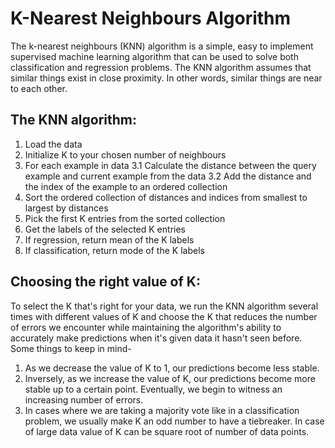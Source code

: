 # K-Nearest Neighbours Algorithm
The k-nearest neighbours (KNN) algorithm is a simple, easy to implement supervised machine learning algorithm 
that can be used to solve both classification and regression problems.
The KNN algorithm assumes that similar things exist in close proximity. In other words, similar things are near to each other.

## The KNN algorithm:
1. Load the data
2. Initialize K to your chosen number of neighbours
3. For each example in data
  3.1 Calculate the distance between the query example and current example from the data
  3.2 Add the distance and the index of the example to an ordered collection
4. Sort the ordered collection of distances and indices from smallest to largest by distances
5. Pick the first K entries from the sorted collection
6. Get the labels of the selected K entries
7. If regression, return mean of the K labels
8. If classification, return mode of the K labels

## Choosing the right value of K:
To select the K that's right for your data, we run the KNN algorithm several times with different values of K and
choose the K that reduces the number of errors we encounter while maintaining the algorithm's ability to accurately
make predictions when it's given data it hasn't seen before.
Some things to keep in mind-
1. As we decrease the value of K to 1, our predictions become less stable.
2. Inversely, as we increase the value of K, our predictions become more stable up to a certain point. Eventually,
   we begin to witness an increasing number of errors.
3. In cases where we are taking a majority vote like in a classification problem, we usually make K an odd number
   to have a tiebreaker.
In case of large data value of K can be square root of number of data points.
